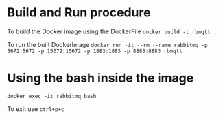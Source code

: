 # Build and Run procedure
To build the Docker image using the DockerFile
`docker build -t rbmqtt .`

To run the built DockerImage
`docker run -it --rm --name rabbitmq -p 5672:5672 -p 15672:15672 -p 1883:1883 -p 8883:8883 rbmqtt`

# Using the bash inside the image
`docker exec -it rabbitmq bash`

To exit use `ctrl+p+c`

